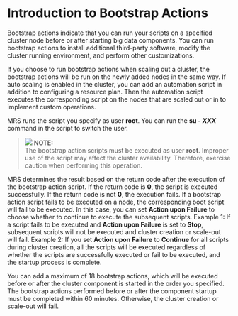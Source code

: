 # Introduction to Bootstrap Actions<a name="EN-US_TOPIC_0127245535"></a>

Bootstrap actions indicate that you can run your scripts on a specified cluster node before or after starting big data components. You can run bootstrap actions to install additional third-party software, modify the cluster running environment, and perform other customizations.

If you choose to run bootstrap actions when scaling out a cluster, the bootstrap actions will be run on the newly added nodes in the same way. If auto scaling is enabled in the cluster, you can add an automation script in addition to configuring a resource plan. Then the automation script executes the corresponding script on the nodes that are scaled out or in to implement custom operations.

MRS runs the script you specify as user  **root**. You can run the  **su -  _XXX_**  command in the script to switch the user.

>![](/images/icon-note.gif) **NOTE:**   
>The bootstrap action scripts must be executed as user  **root**. Improper use of the script may affect the cluster availability. Therefore, exercise caution when performing this operation.  

MRS determines the result based on the return code after the execution of the bootstrap action script. If the return code is  **0**, the script is executed successfully. If the return code is not  **0**, the execution fails. If a bootstrap action script fails to be executed on a node, the corresponding boot script will fail to be executed. In this case, you can set  **Action upon Failure**  to choose whether to continue to execute the subsequent scripts. Example 1: If a script fails to be executed and  **Action upon Failure**  is set to  **Stop**, subsequent scripts will not be executed and cluster creation or scale-out will fail. Example 2: If you set  **Action upon Failure**  to  **Continue**  for all scripts during cluster creation, all the scripts will be executed regardless of whether the scripts are successfully executed or fail to be executed, and the startup process is complete.

You can add a maximum of 18 bootstrap actions, which will be executed before or after the cluster component is started in the order you specified. The bootstrap actions performed before or after the component startup must be completed within 60 minutes. Otherwise, the cluster creation or scale-out will fail.

